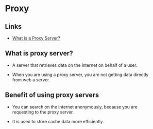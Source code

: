 # Proxy

## Links

- [What is a Proxy Server?](https://www.youtube.com/watch?v=5cPIukqXe5w)

## What is proxy server?

- A server that retrieves data on the internet on behalf of a user.

- When you are using a proxy server, you are not getting data directly from web a server.

## Benefit of using proxy servers

- You can search on the internet anonymously, because you are requesting to the proxy server.

- It is used to store cache data more efficiently.
